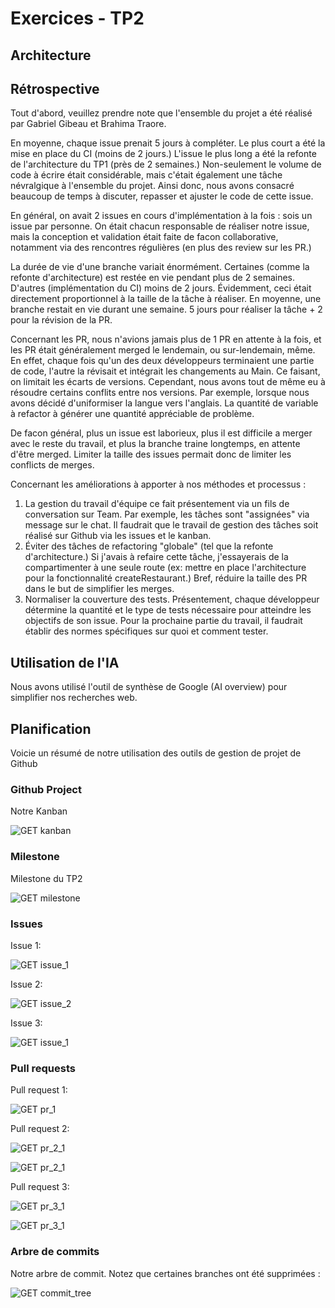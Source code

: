 # Exercices - TP2

## Architecture



## Rétrospective

Tout d'abord, veuillez prendre note que l'ensemble du projet a été réalisé par Gabriel Gibeau et Brahima Traore.

En moyenne, chaque issue prenait 5 jours à compléter. Le plus court a été la mise en place du CI (moins de 2 jours.)
L'issue le plus long a été la refonte de l'architecture du TP1 (près de 2 semaines.)
Non-seulement le volume de code à écrire était considérable, mais c'était également une tâche névralgique à l'ensemble du projet.
Ainsi donc, nous avons consacré beaucoup de temps à discuter, repasser et ajuster le code de cette issue. 

En général, on avait 2 issues en cours d'implémentation à la fois : sois un issue par personne. 
On était chacun responsable de réaliser notre issue, mais la conception et validation était faite de facon collaborative, notamment via des rencontres régulières (en plus des review sur les PR.)

La durée de vie d'une branche variait énormément. Certaines (comme la refonte d'architecture) est restée en vie pendant plus de 2 semaines. D'autres (implémentation du CI) moins de 2 jours.
Évidemment, ceci était directement proportionnel à la taille de la tâche à réaliser. En moyenne, une branche restait en vie durant une semaine. 5 jours pour réaliser la tâche + 2 pour la révision de la PR.

Concernant les PR, nous n'avions jamais plus de 1 PR en attente à la fois, et les PR était généralement merged le lendemain, ou sur-lendemain, même.
En effet, chaque fois qu'un des deux développeurs terminaient une partie de code, l'autre la révisait et intégrait les changements au Main. Ce faisant, on limitait les écarts de versions.
Cependant, nous avons tout de même eu à résoudre certains conflits entre nos versions. Par exemple, lorsque nous avons décidé d'uniformiser la langue vers l'anglais. 
La quantité de variable à refactor à générer une quantité appréciable de problème.

De facon général, plus un issue est laborieux, plus il est difficile a merger avec le reste du travail, et plus la branche traine longtemps, en attente d'être merged.
Limiter la taille des issues permait donc de limiter les conflicts de merges.

Concernant les améliorations à apporter à nos méthodes et processus :
1) La gestion du travail d'équipe ce fait présentement via un fils de conversation sur Team. Par exemple, les tâches sont "assignées" via message sur le chat. Il faudrait que le travail de gestion des tâches soit réalisé sur Github via les issues et le kanban.
2) Éviter des tâches de refactoring "globale" (tel que la refonte d'architecture.) Si j'avais à refaire cette tâche, j'essayerais de la compartimenter à une seule route (ex: mettre en place l'architecture pour la fonctionnalité createRestaurant.) Bref, réduire la taille des PR dans le but de simplifier les merges.
3) Normaliser la couverture des tests. Présentement, chaque développeur détermine la quantité et le type de tests nécessaire pour atteindre les objectifs de son issue. Pour la prochaine partie du travail, il faudrait établir des normes spécifiques sur quoi et comment tester.


## Utilisation de l'IA

Nous avons utilisé l'outil de synthèse de Google (AI overview) pour simplifier nos recherches web.

## Planification

Voicie un résumé de notre utilisation des outils de gestion de projet de Github

### Github Project

Notre Kanban

![GET kanban](./images/TP2/kanban.png)


### Milestone

Milestone du TP2

![GET milestone](./images/TP2/milestone.png)


### Issues

Issue 1:

![GET issue_1](./images/TP2/issue_1.png)

Issue 2:

![GET issue_2](./images/TP2/issue_2.png)

Issue 3:

![GET issue_1](./images/TP2/issue_3.png)


### Pull requests

Pull request 1:

![GET pr_1](./images/TP2/PR_1.png)

Pull request 2:

![GET pr_2_1](./images/TP2/PR_2_1.png)

![GET pr_2_1](./images/TP2/PR_2_2.png)

Pull request 3:

![GET pr_3_1](./images/TP2/PR_3_1.png)

![GET pr_3_1](./images/TP2/PR_3_2.png)


### Arbre de commits

Notre arbre de commit. Notez que certaines branches ont été supprimées :

![GET commit_tree](./images/TP2/commit_tree.png)

